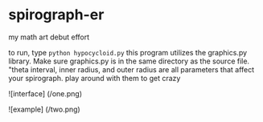 # spirograph-er
my math art debut effort

to run, type `python hypocycloid.py`
this program utilizes the graphics.py library. Make sure graphics.py is in the same directory as the source file.
"theta interval, inner radius, and outer radius are all parameters that affect your spirograph.
play around with them to get crazy

![interface] (/one.png)

![example] (/two.png)
